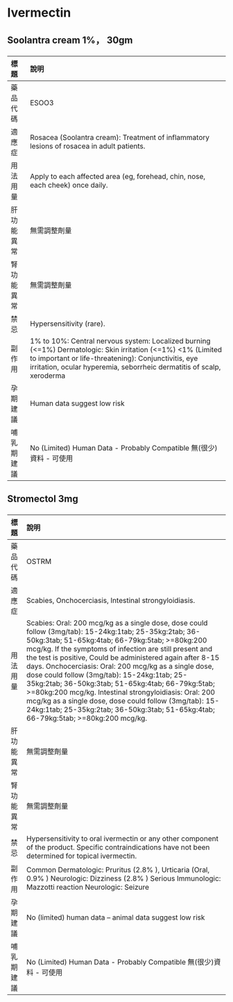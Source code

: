 # Ivermectin

## Soolantra cream 1%， 30gm

##### 

| 標題       | 說明                                                                                                                                                                                                                                         |
|:-----------|:---------------------------------------------------------------------------------------------------------------------------------------------------------------------------------------------------------------------------------------------|
| 藥品代碼   | ESOO3                                                                                                                                                                                                                                        |
| 適應症     | Rosacea (Soolantra cream): Treatment of inflammatory lesions of rosacea in adult patients.                                                                                                                                                   |
| 用法用量   | Apply to each affected area (eg, forehead, chin, nose, each cheek) once daily.                                                                                                                                                               |
| 肝功能異常 | 無需調整劑量                                                                                                                                                                                                                                 |
| 腎功能異常 | 無需調整劑量                                                                                                                                                                                                                                 |
| 禁忌       | Hypersensitivity (rare).                                                                                                                                                                                                                     |
| 副作用     | 1% to 10%: Central nervous system: Localized burning (<=1%) Dermatologic: Skin irritation (<=1%) <1% (Limited to important or life-threatening): Conjunctivitis, eye irritation, ocular hyperemia, seborrheic dermatitis of scalp, xeroderma |
| 孕期建議   | Human data suggest low risk                                                                                                                                                                                                                  |
| 哺乳期建議 | No (Limited) Human Data - Probably Compatible 無(很少)資料 - 可使用                                                                                                                                                                          |

## Stromectol 3mg

##### 

| 標題       | 說明                                                                                                                                                                                                                                                                                                                                                                                                                                                                                                                                                                                                                                                   |
|:-----------|:-------------------------------------------------------------------------------------------------------------------------------------------------------------------------------------------------------------------------------------------------------------------------------------------------------------------------------------------------------------------------------------------------------------------------------------------------------------------------------------------------------------------------------------------------------------------------------------------------------------------------------------------------------|
| 藥品代碼   | OSTRM                                                                                                                                                                                                                                                                                                                                                                                                                                                                                                                                                                                                                                                  |
| 適應症     | Scabies, Onchocerciasis, Intestinal strongyloidiasis.                                                                                                                                                                                                                                                                                                                                                                                                                                                                                                                                                                                                  |
| 用法用量   | Scabies: Oral: 200 mcg/kg as a single dose, dose could follow (3mg/tab): 15-24kg:1tab; 25-35kg:2tab; 36-50kg:3tab; 51-65kg:4tab; 66-79kg:5tab; >=80kg:200 mcg/kg. If the symptoms of infection are still present and the test is positive, Could be administered again after 8-15 days. Onchocerciasis: Oral: 200 mcg/kg as a single dose, dose could follow (3mg/tab): 15-24kg:1tab; 25-35kg:2tab; 36-50kg:3tab; 51-65kg:4tab; 66-79kg:5tab; >=80kg:200 mcg/kg. Intestinal strongyloidiasis: Oral: 200 mcg/kg as a single dose, dose could follow (3mg/tab): 15-24kg:1tab; 25-35kg:2tab; 36-50kg:3tab; 51-65kg:4tab; 66-79kg:5tab; >=80kg:200 mcg/kg. |
| 肝功能異常 | 無需調整劑量                                                                                                                                                                                                                                                                                                                                                                                                                                                                                                                                                                                                                                           |
| 腎功能異常 | 無需調整劑量                                                                                                                                                                                                                                                                                                                                                                                                                                                                                                                                                                                                                                           |
| 禁忌       | Hypersensitivity to oral ivermectin or any other component of the product. Specific contraindications have not been determined for topical ivermectin.                                                                                                                                                                                                                                                                                                                                                                                                                                                                                                 |
| 副作用     | Common Dermatologic: Pruritus (2.8% ), Urticaria (Oral, 0.9% ) Neurologic: Dizziness (2.8% ) Serious Immunologic: Mazzotti reaction Neurologic: Seizure                                                                                                                                                                                                                                                                                                                                                                                                                                                                                                |
| 孕期建議   | No (limited) human data – animal data suggest low risk                                                                                                                                                                                                                                                                                                                                                                                                                                                                                                                                                                                                 |
| 哺乳期建議 | No (Limited) Human Data - Probably Compatible 無(很少)資料 - 可使用                                                                                                                                                                                                                                                                                                                                                                                                                                                                                                                                                                                    |

